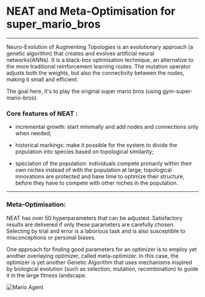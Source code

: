 # NEAT and Meta-Optimisation for super_mario_bros

---

Neuro-Evolution of Augmenting Topologies is an evolutionary approach
(a genetic algorithm) that creates and evolves artificial neural networks(ANNs).
It is a black-box optimisation technique, an alternative to the more traditional reinforcement learning routes.
The mutation operator adjusts both the weights, but also the connectivity between the nodes,
making it small and efficient.


The goal here, it's to play the original super mario bros (using gym-super-mario-bros).


 ### Core features of NEAT : 
* incremental growth: start minimally and add nodes and connections only when needed;
  

* historical markings: make it possible for the system to divide the population into species based on topological similarity;


* speciation of the population: individuals compete primarily within their own niches instead of with the population at large;
topological innovations are protected and have time to optimize their structure, before they have to compete with other niches in the population.


---
### Meta-Optimisation:
NEAT has over 50 hyperparameters that can be adjusted.
Satisfactory results are delivered if only these parameters are carefully chosen.
Selecting by trial and error is a laborious task and is also susceptible to misconceptions or personal biases.

One approach for finding good parameters for an optimizer is to employ yet another overlaying optimizer, called 
meta-optimizer. In this case, the optimizer is yet another Genetic Algorithm that uses mechanisms inspired by biological
evolution (such as selection, mutation, recombination) to guide it in the large fitness landscape.

![Mario Agent](runs/winner.gif)